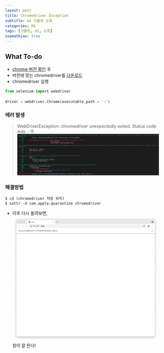 ```yaml
---
layout: post
title: Chromedriver Exception
subtitle: m1 크롤링 오류 
categories: M1
tags: [크롤링, m1, 오류]
usemathjax: true
---
```


## What To-do
- [chrome 버전 확인](chrome://version/) 후
- 버전에 맞는 chromedriver를 [다운로드](https://sites.google.com/chromium.org/driver/)
- chromedriver 실행  

```python
from selenium import webdriver

driver = webdriver.Chrome(executable_path = '~')
```

### 에러 발생
> WebDriverException: chromedriver unexpectedly exited. Status code was : -9 
> ![image](/assets/images/posts/220110/1.png)

### 해결방법

```
$ cd (chromedriver 저장 위치)
$ xattr -d com.apple.quarantine chromedriver
```
- 이후 다시 돌려보면,   
![image](/assets/images/posts/220110/2.png)  
창이 잘 뜬다!